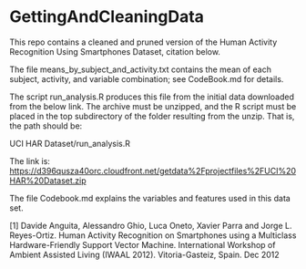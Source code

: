 # GettingAndCleaningData
This repo contains a cleaned and pruned version of the Human Activity Recognition Using Smartphones Dataset, citation below.

The file means_by_subject_and_activity.txt contains the mean of each subject, activity, and variable combination; see CodeBook.md for details.

The script run_analysis.R produces this file from the initial data downloaded from the below link. The archive must be unzipped, and the R script must be placed in the top subdirectory of the folder resulting from the unzip. That is, the path should be:

UCI HAR Dataset/run_analysis.R

The link is: https://d396qusza40orc.cloudfront.net/getdata%2Fprojectfiles%2FUCI%20HAR%20Dataset.zip

The file Codebook.md explains the variables and features used in this data set.

[1] Davide Anguita, Alessandro Ghio, Luca Oneto, Xavier Parra and Jorge L. Reyes-Ortiz. Human Activity Recognition on Smartphones using a Multiclass Hardware-Friendly Support Vector Machine. International Workshop of Ambient Assisted Living (IWAAL 2012). Vitoria-Gasteiz, Spain. Dec 2012
